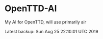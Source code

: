 # OpenTTD-AI
My AI for OpenTTD, will use primarily air

Latest backup: Sun Aug 25 22:10:01 UTC 2019
